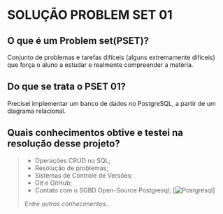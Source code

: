 # SOLUÇÃO PROBLEM SET 01

## O que é um Problem set(PSET)?

Conjunto de problemas e tarefas difíceis (alguns
extremamente difíceis) que força o aluno a estudar e realmente compreender a matéria.

## Do que se trata o **PSET 01**?

Precisei implementar um banco de dados no PostgreSQL, a partir de um diagrama relacional.

## Quais conhecimentos obtive e testei na resolução desse projeto?
> - Operações CRUD no SQL;
> - Resolução de problemas;
> - Sistemas de Controle de Versões;
> - Git e GitHub;
> - Contato com o SGBD Open-Source Postgresql;
> [![Postgresql](https://skills.thijs.gg/icons?i=postgresql)]
> 
> *Entre outros conhecimentos...*

